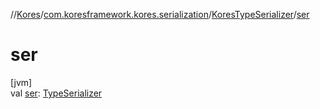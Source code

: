 //[Kores](../../../index.md)/[com.koresframework.kores.serialization](../index.md)/[KoresTypeSerializer](index.md)/[ser](ser.md)

# ser

[jvm]\
val [ser](ser.md): [TypeSerializer](../-type-serializer/index.md)
